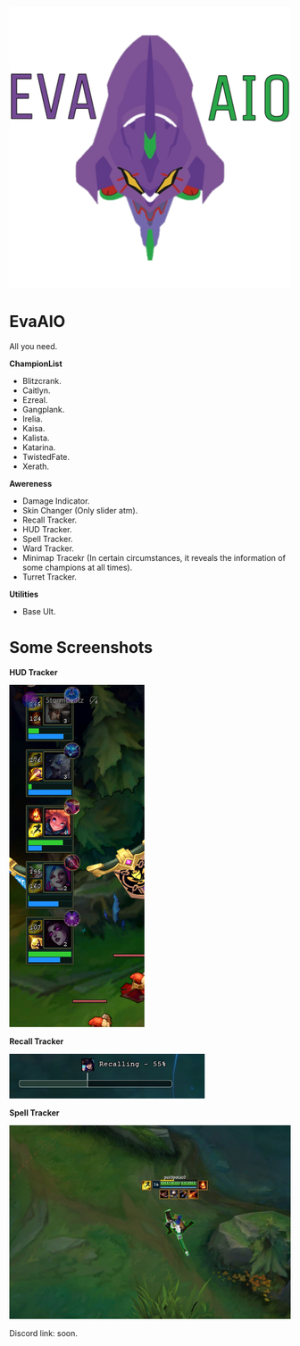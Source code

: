 ![github-big](https://github.com/AkenoHimejimaa/EvaAIO/blob/main/Images/Eva01Logo.png)
#
# EvaAIO
All you need.

**ChampionList**
  - Blitzcrank.
  - Caitlyn.
  - Ezreal.
  - Gangplank.
  - Irelia.
  - Kaisa.
  - Kalista.
  - Katarina.
  - TwistedFate.
  - Xerath.

**Awereness**
  - Damage Indicator.
  - Skin Changer (Only slider atm).
  - Recall Tracker.
  - HUD Tracker.
  - Spell Tracker.
  - Ward Tracker.
  - Minimap Tracekr (In certain circumstances, it reveals the information of some champions at all times).
  - Turret Tracker.

**Utilities**
  - Base Ult.

#
# Some Screenshots
**HUD Tracker**

![github-small](https://github.com/AkenoHimejimaa/EvaAIO/blob/main/Images/HUDTracker.png)

**Recall Tracker**

![github-small](https://github.com/AkenoHimejimaa/EvaAIO/blob/main/Images/RecallTracker.png)

**Spell Tracker**

![github-small](https://github.com/AkenoHimejimaa/EvaAIO/blob/main/Images/SpellTracker.jpeg)



Discord link: soon.
